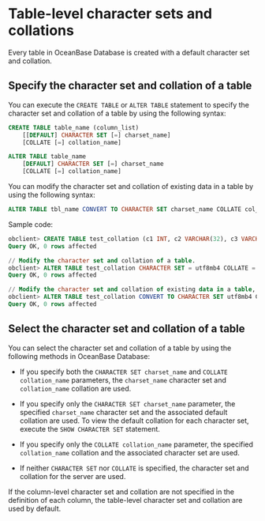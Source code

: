 # Table-level character sets and collations

Every table in OceanBase Database is created with a default character set and collation.

## Specify the character set and collation of a table

You can execute the `CREATE TABLE` or `ALTER TABLE` statement to specify the character set and collation of a table by using the following syntax:

```sql
CREATE TABLE table_name (column_list)
    [[DEFAULT] CHARACTER SET [=] charset_name]
    [COLLATE [=] collation_name]

ALTER TABLE table_name
    [DEFAULT] CHARACTER SET [=] charset_name
    [COLLATE [=] collation_name]
```

You can modify the character set and collation of existing data in a table by using the following syntax:

```sql
ALTER TABLE tbl_name CONVERT TO CHARACTER SET charset_name COLLATE col_name;
```

Sample code:

```sql
obclient> CREATE TABLE test_collation (c1 INT, c2 VARCHAR(32), c3 VARCHAR(32), PRIMARY KEY (c1),UNIQUE KEY idx_test_collation_c2(c2));
Query OK, 0 rows affected

// Modify the character set and collation of a table.
obclient> ALTER TABLE test_collation CHARACTER SET = utf8mb4 COLLATE = utf8mb4_bin;
Query OK, 0 rows affected

// Modify the character set and collation of existing data in a table, and modify the corresponding settings.
obclient> ALTER TABLE test_collation CONVERT TO CHARACTER SET utf8mb4 COLLATE utf8mb4_bin;
Query OK, 0 rows affected
```

## Select the character set and collation of a table

You can select the character set and collation of a table by using the following methods in OceanBase Database:

* If you specify both the `CHARACTER SET charset_name` and `COLLATE collation_name` parameters, the `charset_name` character set and `collation_name` collation are used.

* If you specify only the `CHARACTER SET charset_name` parameter, the specified `charset_name` character set and the associated default collation are used. To view the default collation for each character set, execute the `SHOW CHARACTER SET` statement.

* If you specify only the `COLLATE collation_name` parameter, the specified `collation_name` collation and the associated character set are used.

* If neither `CHARACTER SET` nor `COLLATE` is specified, the character set and collation for the server are used.

If the column-level character set and collation are not specified in the definition of each column, the table-level character set and collation are used by default.
